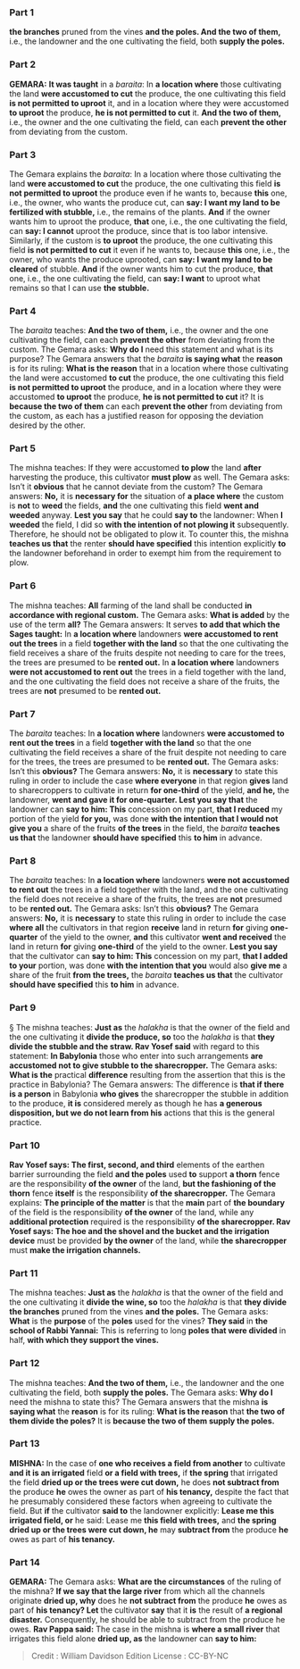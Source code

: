 
### Part 1
<b>the branches</b> pruned from the vines <b>and the poles. And the two of them,</b> i.e., the landowner and the one cultivating the field, both <b>supply the poles.</b>

### Part 2
<strong>GEMARA:</strong> <b>It was taught</b> in a <i>baraita</i>: In <b>a location where</b> those cultivating the land <b>were accustomed to cut</b> the produce, the one cultivating this field <b>is not permitted to uproot</b> it, and in a location where they were accustomed <b>to uproot</b> the produce, <b>he is not permitted to cut</b> it. <b>And the two of them,</b> i.e., the owner and the one cultivating the field, can each <b>prevent the other</b> from deviating from the custom.

### Part 3
The Gemara explains the <i>baraita</i>: In a location where those cultivating the land <b>were accustomed to cut</b> the produce, the one cultivating this field <b>is not permitted to uproot</b> the produce even if he wants to, because <b>this</b> one, i.e., the owner, who wants the produce cut, can <b>say: I want my land to be fertilized with stubble,</b> i.e., the remains of the plants. <b>And</b> if the owner wants him to uproot the produce, <b>that</b> one, i.e., the one cultivating the field, can <b>say: I cannot</b> uproot the produce, since that is too labor intensive. Similarly, if the custom is <b>to uproot</b> the produce, the one cultivating this field <b>is not permitted to cut</b> it even if he wants to, because <b>this</b> one, i.e., the owner, who wants the produce uprooted, can <b>say: I want my land to be cleared</b> of stubble. <b>And</b> if the owner wants him to cut the produce, <b>that</b> one, i.e., the one cultivating the field, can <b>say: I want</b> to uproot what remains so that I can use <b>the stubble.</b>

### Part 4
The <i>baraita</i> teaches: <b>And the two of them,</b> i.e., the owner and the one cultivating the field, can each <b>prevent the other</b> from deviating from the custom. The Gemara asks: <b>Why do I</b> need this statement and what is its purpose? The Gemara answers that the <i>baraita</i> <b>is saying what</b> the <b>reason</b> is for its ruling: <b>What is the reason</b> that in a location where those cultivating the land were accustomed <b>to cut</b> the produce, the one cultivating this field <b>is not permitted to uproot</b> the produce, and in a location where they were accustomed <b>to uproot</b> the produce, <b>he is not permitted to cut</b> it? It is <b>because the two of them</b> can each <b>prevent the other</b> from deviating from the custom, as each has a justified reason for opposing the deviation desired by the other.

### Part 5
The mishna teaches: If they were accustomed <b>to plow</b> the land <b>after</b> harvesting the produce, this cultivator <b>must plow</b> as well. The Gemara asks: Isn’t it <b>obvious</b> that he cannot deviate from the custom? The Gemara answers: <b>No,</b> it is <b>necessary for</b> the situation of <b>a place where</b> the custom is <b>not</b> to <b>weed</b> the fields, <b>and</b> the one cultivating this field <b>went and weeded</b> anyway. <b>Lest you say</b> that he could <b>say to</b> the landowner: When <b>I weeded</b> the field, I did so <b>with the intention of not plowing it</b> subsequently. Therefore, he should not be obligated to plow it. To counter this, the mishna <b>teaches us that</b> the renter <b>should have specified</b> this intention explicitly <b>to</b> the landowner beforehand in order to exempt him from the requirement to plow.

### Part 6
The mishna teaches: <b>All</b> farming of the land shall be conducted <b>in accordance with regional custom.</b> The Gemara asks: <b>What is added</b> by the use of the term <b>all?</b> The Gemara answers: It serves <b>to add that which the Sages taught:</b> In <b>a location where</b> landowners <b>were accustomed to rent out the trees</b> in a field <b>together with the land</b> so that the one cultivating the field receives a share of the fruits despite not needing to care for the trees, the trees are presumed to be <b>rented out.</b> In <b>a location where</b> landowners <b>were not accustomed to rent out</b> the trees in a field together with the land, and the one cultivating the field does not receive a share of the fruits, the trees are <b>not</b> presumed to be <b>rented out.</b>

### Part 7
The <i>baraita</i> teaches: In <b>a location where</b> landowners <b>were accustomed to rent out the trees</b> in a field <b>together with the land</b> so that the one cultivating the field receives a share of the fruit despite not needing to care for the trees, the trees are presumed to be <b>rented out.</b> The Gemara asks: Isn’t this <b>obvious?</b> The Gemara answers: <b>No,</b> it is <b>necessary</b> to state this ruling in order to include the case <b>where everyone</b> in that region <b>gives</b> land to sharecroppers to cultivate in return <b>for one-third</b> of the yield, <b>and he,</b> the landowner, <b>went and gave it for one-quarter. Lest you say that</b> the landowner can <b>say to him: This</b> concession on my part, <b>that I reduced</b> my portion of the yield <b>for you,</b> was done <b>with the intention that I would not give you</b> a share of the fruits <b>of the trees</b> in the field, the <i>baraita</i> <b>teaches us that</b> the landowner <b>should have specified</b> this <b>to him</b> in advance.

### Part 8
The <i>baraita</i> teaches: In <b>a location where</b> landowners <b>were not accustomed to rent out</b> the trees in a field together with the land, and the one cultivating the field does not receive a share of the fruits, the trees are <b>not</b> presumed to be <b>rented out.</b> The Gemara asks: Isn’t this <b>obvious?</b> The Gemara answers: <b>No,</b> it is <b>necessary</b> to state this ruling in order to include the case <b>where all</b> the cultivators in that region <b>receive</b> land in return <b>for</b> giving <b>one-quarter</b> of the yield to the owner, <b>and</b> this cultivator <b>went and received</b> the land in return <b>for</b> giving <b>one-third</b> of the yield to the owner. <b>Lest you say</b> that the cultivator can <b>say to him: This</b> concession on my part, <b>that I added to your</b> portion, was done <b>with the intention that you</b> would also <b>give me</b> a share of the fruit <b>from the trees,</b> the <i>baraita</i> <b>teaches us that</b> the cultivator <b>should have specified</b> this <b>to him</b> in advance.

### Part 9
§ The mishna teaches: <b>Just as</b> the <i>halakha</i> is that the owner of the field and the one cultivating it <b>divide the produce, so</b> too the <i>halakha</i> is that <b>they divide the stubble and the straw. Rav Yosef said</b> with regard to this statement: <b>In Babylonia</b> those who enter into such arrangements <b>are accustomed not to give stubble to the sharecropper.</b> The Gemara asks: <b>What is the</b> practical <b>difference</b> resulting from the assertion that this is the practice in Babylonia? The Gemara answers: The difference is <b>that if there is a person</b> in Babylonia <b>who gives</b> the sharecropper the stubble in addition to the produce, <b>it is</b> considered merely as though he has <b>a generous disposition, but we do not learn from his</b> actions that this is the general practice.

### Part 10
<b>Rav Yosef says: The first, second, and third</b> elements of the earthen barrier surrounding the field <b>and the poles</b> used <b>to</b> support <b>a thorn</b> fence are the responsibility <b>of the owner</b> of the land, <b>but the fashioning of the thorn</b> fence <b>itself</b> is the responsibility <b>of the sharecropper.</b> The Gemara explains: <b>The principle of the matter</b> is that the <b>main</b> part of <b>the boundary</b> of the field is the responsibility <b>of the owner</b> of the land, while any <b>additional protection</b> required is the responsibility <b>of the sharecropper. Rav Yosef says: The hoe and the shovel and the bucket and the irrigation device</b> must be provided <b>by the owner</b> of the land, while <b>the sharecropper</b> must <b>make the irrigation channels.</b>

### Part 11
The mishna teaches: <b>Just as</b> the <i>halakha</i> is that the owner of the field and the one cultivating it <b>divide the wine, so</b> too the <i>halakha</i> is that <b>they divide the branches</b> pruned from the vines <b>and the poles.</b> The Gemara asks: <b>What</b> is the <b>purpose</b> of the <b>poles</b> used for the vines? <b>They said</b> in <b>the school of Rabbi Yannai:</b> This is referring to long <b>poles that were divided</b> in half, <b>with which they support the vines.</b>

### Part 12
The mishna teaches: <b>And the two of them,</b> i.e., the landowner and the one cultivating the field, both <b>supply the poles.</b> The Gemara asks: <b>Why do I</b> need the mishna to state this? The Gemara answers that the mishna <b>is saying what</b> the <b>reason</b> is for its ruling: <b>What is the reason</b> that <b>the two of them divide the poles?</b> It is <b>because the two of them supply the poles.</b>

### Part 13
<strong>MISHNA:</strong> In the case of <b>one who receives a field from another</b> to cultivate <b>and it is an irrigated</b> field <b>or a field with trees,</b> if <b>the spring</b> that irrigated the field <b>dried up or the trees were cut down,</b> he does <b>not subtract from</b> the produce <b>he</b> owes the owner as part of <b>his tenancy,</b> despite the fact that he presumably considered these factors when agreeing to cultivate the field. But <b>if</b> the cultivator <b>said to</b> the landowner explicitly: <b>Lease me this irrigated field, or</b> he said: Lease me <b>this field with trees,</b> and <b>the spring dried up or the trees were cut down, he</b> may <b>subtract from</b> the produce <b>he</b> owes as part of <b>his tenancy.</b>

### Part 14
<strong>GEMARA:</strong> The Gemara asks: <b>What are the circumstances</b> of the ruling of the mishna? <b>If we say that the large river</b> from which all the channels originate <b>dried up, why</b> does he <b>not subtract from</b> the produce <b>he</b> owes as part of <b>his tenancy? Let</b> the cultivator <b>say</b> that it <b>is</b> the result of <b>a regional disaster.</b> Consequently, he should be able to subtract from the produce he owes. <b>Rav Pappa said:</b> The case in the mishna is <b>where a small river</b> that irrigates this field alone <b>dried up, as</b> the landowner can <b>say to him:</b>

>Credit : William Davidson Edition
>License : CC-BY-NC